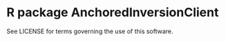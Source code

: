 R package AnchoredInversionClient
===================================

See LICENSE for terms governing the use of this software.
